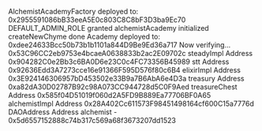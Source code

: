 AlchemistAcademyFactory deployed to: 0x2955591086bB33eeA5E0c803C8C8bF3D3ba9Ec70
DEFAULT_ADMIN_ROLE granted
alchemistAcademy initialized
createNewChyme done
Academy deployed to: 0xdee24633Bcc50b73b1b1101a844D9Be9Ed36a717
Now verifying...
 0x53C96CC2eb9753e4bcaeA0638833b2ac2E09702c steadyImpl Address
 0x904282C0e2Bb3c6BA0D6e23C0c4FC73356B45989 stt Address
 0x92636Edd3A7273cce16e91366F595D576f80c6B4 elixirImpl Address
 0x3E924146306957bD453502e33B9a7B6AbA6e4D3a treasury Address
 0xa82dA30D02787B92c98A073CC944728d5C0F9Aed treasureChest Address
 0x585f04D51019f060d2A5FD9B889Ea77706BF0A65 alchemistImpl Address
 0x28A402Cc611573F98451498164cf600C15a7776d DAOAddress Address
 alchemist - 0x5d6557152888c74b317c569a68f3673207dd1523